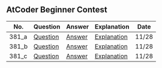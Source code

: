 ## AtCoder Beginner Contest

| No. | Question | Answer | Explanation | Date |
| --- | ---- | --------- | ------ | ----------- |
| 381_a | [Question](https://atcoder.jp/contests/abc381/tasks/abc381_a) | [Answer](https://atcoder.jp/contests/abc381/submissions/60242413) | [Explanation]() | 11/28 |
| 381_b | [Question](https://atcoder.jp/contests/abc381/tasks/abc381_b) | [Answer](https://atcoder.jp/contests/abc381/submissions/60242547) | [Explanation]() | 11/28 |
| 381_c | [Question](https://atcoder.jp/contests/abc381/tasks/abc381_c) | [Answer]() | [Explanation]() | 11/28 |